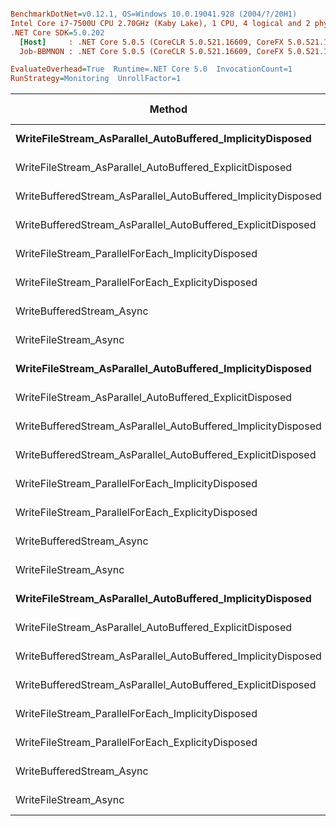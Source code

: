 ``` ini

BenchmarkDotNet=v0.12.1, OS=Windows 10.0.19041.928 (2004/?/20H1)
Intel Core i7-7500U CPU 2.70GHz (Kaby Lake), 1 CPU, 4 logical and 2 physical cores
.NET Core SDK=5.0.202
  [Host]     : .NET Core 5.0.5 (CoreCLR 5.0.521.16609, CoreFX 5.0.521.16609), X64 RyuJIT  [AttachedDebugger]
  Job-BBMNON : .NET Core 5.0.5 (CoreCLR 5.0.521.16609, CoreFX 5.0.521.16609), X64 RyuJIT

EvaluateOverhead=True  Runtime=.NET Core 5.0  InvocationCount=1  
RunStrategy=Monitoring  UnrollFactor=1  

```
|                                                        Method | iterations |       Mean |       Error |      StdDev |     Median |     Gen 0 |     Gen 1 | Gen 2 | Allocated | Completed Work Items | Lock Contentions |
|-------------------------------------------------------------- |----------- |-----------:|------------:|------------:|-----------:|----------:|----------:|------:|----------:|---------------------:|-----------------:|
|     **WriteFileStream_AsParallel_AutoBuffered_ImplicityDisposed** |       **1000** |   **513.1 ms** |   **162.43 ms** |   **107.44 ms** |   **486.6 ms** |         **-** |         **-** |     **-** |   **1.46 MB** |            **2005.0000** |                **-** |
|      WriteFileStream_AsParallel_AutoBuffered_ExplicitDisposed |       1000 |   741.3 ms |   596.99 ms |   394.88 ms |   575.1 ms |         - |         - |     - |   1.32 MB |            2006.0000 |                - |
| WriteBufferedStream_AsParallel_AutoBuffered_ImplicityDisposed |       1000 |   908.4 ms |   990.08 ms |   654.88 ms |   559.5 ms |         - |         - |     - |   1.79 MB |            2005.0000 |                - |
|  WriteBufferedStream_AsParallel_AutoBuffered_ExplicitDisposed |       1000 |   551.8 ms |   141.20 ms |    93.40 ms |   551.9 ms |         - |         - |     - |   1.64 MB |            2005.0000 |                - |
|             WriteFileStream_ParallelForEach_ImplicityDisposed |       1000 |   528.6 ms |   140.33 ms |    92.82 ms |   497.5 ms |         - |         - |     - |    1.8 MB |            2015.0000 |                - |
|             WriteFileStream_ParallelForEach_ExplicityDisposed |       1000 |   552.6 ms |   256.40 ms |   169.60 ms |   456.8 ms |         - |         - |     - |   1.65 MB |            2011.0000 |                - |
|                                     WriteBufferedStream_Async |       1000 |   802.7 ms |    75.41 ms |    49.88 ms |   781.6 ms |         - |         - |     - |   1.55 MB |            2002.0000 |                - |
|                                         WriteFileStream_Async |       1000 | 1,108.3 ms |   473.62 ms |   313.27 ms | 1,072.6 ms |         - |         - |     - |   1.23 MB |            1002.0000 |                - |
|     **WriteFileStream_AsParallel_AutoBuffered_ImplicityDisposed** |       **3000** | **2,109.0 ms** | **1,398.84 ms** |   **925.24 ms** | **1,804.6 ms** | **1000.0000** |         **-** |     **-** |   **4.36 MB** |            **6003.0000** |                **-** |
|      WriteFileStream_AsParallel_AutoBuffered_ExplicitDisposed |       3000 | 1,607.6 ms |   670.31 ms |   443.37 ms | 1,435.5 ms | 1000.0000 |         - |     - |   3.95 MB |            6003.0000 |                - |
| WriteBufferedStream_AsParallel_AutoBuffered_ImplicityDisposed |       3000 | 1,507.1 ms |   172.92 ms |   114.37 ms | 1,530.6 ms | 1000.0000 |         - |     - |   5.34 MB |            6003.0000 |                - |
|  WriteBufferedStream_AsParallel_AutoBuffered_ExplicitDisposed |       3000 | 1,974.8 ms | 1,530.65 ms | 1,012.43 ms | 1,617.9 ms | 1000.0000 |         - |     - |   4.91 MB |            6005.0000 |                - |
|             WriteFileStream_ParallelForEach_ImplicityDisposed |       3000 | 2,472.2 ms | 1,619.09 ms | 1,070.93 ms | 2,396.8 ms | 1000.0000 |         - |     - |   5.36 MB |            6039.0000 |                - |
|             WriteFileStream_ParallelForEach_ExplicityDisposed |       3000 | 1,433.0 ms |   269.15 ms |   178.03 ms | 1,371.7 ms |         - |         - |     - |   4.92 MB |            6026.0000 |                - |
|                                     WriteBufferedStream_Async |       3000 | 3,438.1 ms | 1,168.06 ms |   772.60 ms | 3,335.5 ms | 1000.0000 |         - |     - |   4.68 MB |            6000.0000 |                - |
|                                         WriteFileStream_Async |       3000 | 2,442.8 ms |   283.64 ms |   187.61 ms | 2,361.3 ms | 1000.0000 |         - |     - |   3.72 MB |            3002.0000 |                - |
|     **WriteFileStream_AsParallel_AutoBuffered_ImplicityDisposed** |       **5000** | **2,541.5 ms** |   **298.49 ms** |   **197.43 ms** | **2,503.2 ms** | **2000.0000** | **1000.0000** |     **-** |   **7.26 MB** |           **10002.0000** |                **-** |
|      WriteFileStream_AsParallel_AutoBuffered_ExplicitDisposed |       5000 | 3,810.3 ms | 2,292.28 ms | 1,516.20 ms | 3,260.5 ms | 2000.0000 | 1000.0000 |     - |   6.57 MB |           10005.0000 |                - |
| WriteBufferedStream_AsParallel_AutoBuffered_ImplicityDisposed |       5000 | 2,628.6 ms |   525.38 ms |   347.51 ms | 2,602.9 ms | 2000.0000 | 1000.0000 |     - |    8.9 MB |           10005.0000 |                - |
|  WriteBufferedStream_AsParallel_AutoBuffered_ExplicitDisposed |       5000 | 2,822.1 ms |   830.89 ms |   549.58 ms | 2,784.8 ms | 3000.0000 | 1000.0000 |     - |   8.17 MB |           10000.0000 |                - |
|             WriteFileStream_ParallelForEach_ImplicityDisposed |       5000 | 3,466.3 ms | 1,635.19 ms | 1,081.58 ms | 3,583.9 ms | 2000.0000 |         - |     - |   8.96 MB |           10161.0000 |                - |
|             WriteFileStream_ParallelForEach_ExplicityDisposed |       5000 | 3,415.3 ms | 4,270.67 ms | 2,824.78 ms | 2,496.2 ms | 3000.0000 |         - |     - |   8.27 MB |           10401.0000 |           1.0000 |
|                                     WriteBufferedStream_Async |       5000 | 5,411.0 ms | 5,817.38 ms | 3,847.84 ms | 4,109.5 ms | 1000.0000 |         - |     - |   7.84 MB |           10002.0000 |                - |
|                                         WriteFileStream_Async |       5000 | 4,375.0 ms | 1,190.76 ms |   787.61 ms | 4,122.3 ms | 3000.0000 | 1000.0000 |     - |   6.24 MB |            5005.0000 |                - |
